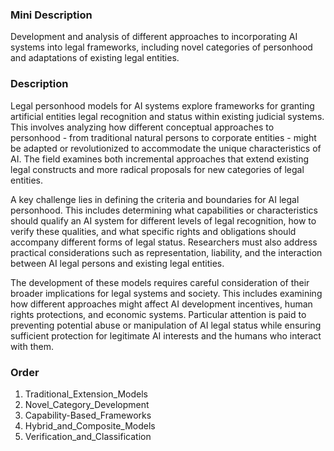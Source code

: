 ### Mini Description

Development and analysis of different approaches to incorporating AI systems into legal frameworks, including novel categories of personhood and adaptations of existing legal entities.

### Description

Legal personhood models for AI systems explore frameworks for granting artificial entities legal recognition and status within existing judicial systems. This involves analyzing how different conceptual approaches to personhood - from traditional natural persons to corporate entities - might be adapted or revolutionized to accommodate the unique characteristics of AI. The field examines both incremental approaches that extend existing legal constructs and more radical proposals for new categories of legal entities.

A key challenge lies in defining the criteria and boundaries for AI legal personhood. This includes determining what capabilities or characteristics should qualify an AI system for different levels of legal recognition, how to verify these qualities, and what specific rights and obligations should accompany different forms of legal status. Researchers must also address practical considerations such as representation, liability, and the interaction between AI legal persons and existing legal entities.

The development of these models requires careful consideration of their broader implications for legal systems and society. This includes examining how different approaches might affect AI development incentives, human rights protections, and economic systems. Particular attention is paid to preventing potential abuse or manipulation of AI legal status while ensuring sufficient protection for legitimate AI interests and the humans who interact with them.

### Order

1. Traditional_Extension_Models
2. Novel_Category_Development
3. Capability-Based_Frameworks
4. Hybrid_and_Composite_Models
5. Verification_and_Classification
